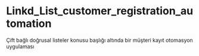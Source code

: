 # Linkd_List_customer_registration_automation
Çift bağlı doğrusal listeler konusu başlığı altında bir müşteri kayıt otomasyon uygulaması 
